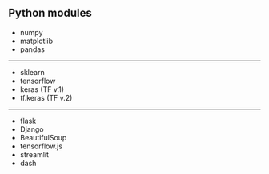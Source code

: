 ## Python modules
- numpy
- matplotlib
- pandas
---
- sklearn
- tensorflow
- keras (TF v.1)
- tf.keras (TF v.2)
---
- flask
- Django
- BeautifulSoup
- tensorflow.js
- streamlit
- dash


